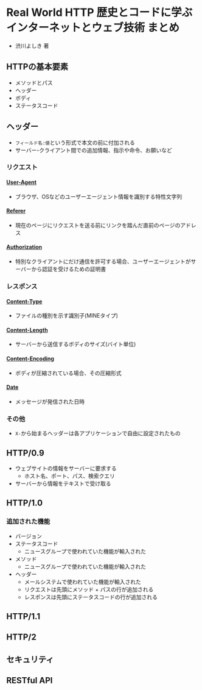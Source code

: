 # Real World HTTP 歴史とコードに学ぶインターネットとウェブ技術 まとめ
- 渋川よしき 著

## HTTPの基本要素
- メソッドとパス
- ヘッダー
- ボディ
- ステータスコード

## ヘッダー
- `フィールド名:値`という形式で本文の前に付加される
- サーバー-クライアント間での追加情報、指示や命令、お願いなど

### リクエスト
#### [User-Agent](https://developer.mozilla.org/ja/docs/Web/HTTP/Headers/User-Agent)
- ブラウザ、OSなどのユーザーエージェント情報を識別する特性文字列

#### [Referer](https://developer.mozilla.org/ja/docs/Web/HTTP/Headers/Referer)
- 現在のページにリクエストを送る前にリンクを踏んだ直前のページのアドレス

#### [Authorization](https://developer.mozilla.org/ja/docs/Web/HTTP/Headers/Authorization)
- 特別なクライアントにだけ通信を許可する場合、ユーザーエージェントがサーバーから認証を受けるための証明書

### レスポンス
#### [Content-Type](https://developer.mozilla.org/ja/docs/Web/HTTP/Headers/Content-Type)
- ファイルの種別を示す識別子(MINEタイプ)

#### [Content-Length](https://developer.mozilla.org/ja/docs/Web/HTTP/Headers/Content-Length)
- サーバーから送信するボディのサイズ(バイト単位)

#### [Content-Encoding](https://developer.mozilla.org/ja/docs/Web/HTTP/Headers/Content-Encoding)
- ボディが圧縮されている場合、その圧縮形式

#### [Date](https://developer.mozilla.org/ja/docs/Web/HTTP/Headers/Date)
- メッセージが発信された日時

### その他
- `X-`から始まるヘッダーは各アプリケーションで自由に設定されたもの

## HTTP/0.9
- ウェブサイトの情報をサーバーに要求する
  - ホスト名、ポート、パス、検索クエリ
- サーバーから情報をテキストで受け取る

## HTTP/1.0
### 追加された機能
- バージョン
- ステータスコード
  - ニュースグループで使われていた機能が輸入された
- メソッド
  - ニュースグループで使われていた機能が輸入された
- ヘッダー
  - メールシステムで使われていた機能が輸入された
  - リクエストは先頭にメソッド + パスの行が追加される
  - レスポンスは先頭にステータスコードの行が追加される

## HTTP/1.1

## HTTP/2

## セキュリティ

## RESTful API
